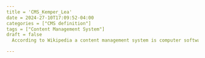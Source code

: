 ```yaml
---
title = 'CMS_Kemper_Lea'
date = 2024-27-10T17:09:52-04:00
categories = ["CMS definition"]
tags = ["Content Management System"]
draft = false
  According to Wikipedia a content management system is computer software used to manage the creation and editing of digital content. This software helps people create, organize, edit, and manage digital content like text, images, and videos. CMS provides a user-friendly interface with little coding. Instagram is my most used CMS, I plan all of the tattoo parlors' social media posts through their platform. This also allows me to post the same content on Facebook as well. For example this weekend I made a post with pictures, videos, links to a raffle, and music, simply by uploading this content to Instagram templates.  

---
```


